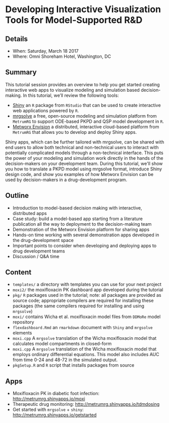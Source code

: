 # Developing Interactive Visualization Tools for Model-Supported R&D
  
  


## Details
  - When: Saturday, March 18 2017
  - Where: Omni Shoreham Hotel, Washington, DC
  
## Summary

This tutorial session provides an overview to help you get started creating interactive web apps to visualize 
modeling and simulation based decision-making. In this tutorial, we’ll review the following tools:

  - [Shiny](https://shiny.rstudio.com/) an `R` package from `RStudio` that can be used to create interactive web applications powered by `R`.
  - [mrgsolve](http://mrgsolve.github.io) a free, open-source modeling and simulation platform from `MetrumRG` to support ODE-based PKPD and QSP model development in `R`.
  - [Metworx Envision](http://metrumrg.com/metworx.html) a distributed, interactive cloud-based platform from `MetrumRG` that allows you to develop and deploy Shiny apps.

Shiny apps, which can be further tailored with mrgsolve, can be shared with end users to allow both technical and non-technical users to interact with potentially complicated models through a non-technical interface. This puts the power of your modeling and simulation work directly in the hands of the decision-makers on your development team. During this tutorial, we'll show you how to translate a PKPD model using mrgsolve format, introduce Shiny design code, and show you examples of how Metworx Envision can be used by decision-makers in a drug-development program.

## Outline
  - Introduction to model-based decision making with interactive, distributed apps
  - Case study: build a model-based app starting from a literature publication all the way to deployment to the decision-making team
  - Demonstration of the Metworx Envision platform for sharing apps
  - Hands-on time working with several demonstration apps developed in the drug-development space
  - Important points to consider when developing and deploying apps to drug development teams
  - Discussion / Q&A time

## Content
  - `templates/` a directory with templates you can use for your next project
  - `moxi2/` the moxifloxacin PK dashboard app developed during the tutorial
  - `pkg/` `R` packages used in the tutorial; note: all packages are provided as source code; appropriate compilers
  are required for installing these packages (the same compilers required for installing and using `mrgsolve`)
  - `moxi/` contains Wicha et al. moxifloxacin model files from `DDMoRe` model repository
  - `flexdashboard.Rmd` an `rmarkdown` document with `Shiny` and `mrgsolve` elements
  - `moxi.cpp` A `mrgsolve` translation of the Wicha moxifloxacin model that calculates model 
  compartments in closed-form
  - `moxi.cpp` A `mrgsolve` translation of the Wicha moxifloxacin model that employs ordinary differential 
  equations.  This model also includes AUC from time 0-24 and 48-72 in the simulated output.
  - `pkgSetup.R` and `R` script that installs packages from source 

## Apps
- Moxifloxacin PK in diabetic foot infection: http://metrumrg.shinyapps.io/moxi
- Therapeutic drug monitoring: http://metrumrg.shinyapps.io/tdmdosing
- Get started with `mrgsolve` + `shiny`: http://metrumrg.shinyapps.io/getstarted
